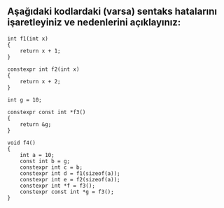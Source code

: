 ## Aşağıdaki kodlardaki (varsa) sentaks hatalarını işaretleyiniz ve nedenlerini açıklayınız:

```
int f1(int x)
{
	return x + 1;
}

constexpr int f2(int x)
{
	return x + 2;
}

int g = 10;

constexpr const int *f3()
{
	return &g;
}

void f4()
{
	int a = 10;
	const int b = g;
	constexpr int c = b;
	constexpr int d = f1(sizeof(a));
	constexpr int e = f2(sizeof(a));
	constexpr int *f = f3();
	constexpr const int *g = f3();
}
```
